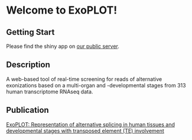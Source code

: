 # Welcome to ExoPLOT!

## Getting Start
Please find the shiny app on [our public server](http://retrogenomics3.uni-muenster.de:3838/exz-plot-d/).

## Description
A web-based tool of real-time screening for reads of alternative exonizations based on a multi-organ and -developmental stages from 313 human transcriptome RNAseq data.

## Publication
[ExoPLOT: Representation of alternative splicing in human tissues and developmental stages with transposed element (TE) involvement](https://doi.org/10.1016/j.ygeno.2022.110434)
